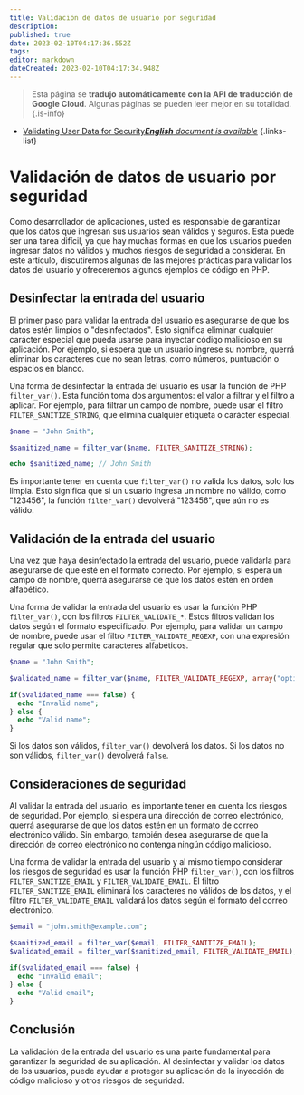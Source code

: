 ```yaml
---
title: Validación de datos de usuario por seguridad
description: 
published: true
date: 2023-02-10T04:17:36.552Z
tags: 
editor: markdown
dateCreated: 2023-02-10T04:17:34.948Z
---
```


> Esta página se **tradujo automáticamente con la API de traducción de Google Cloud**.
Algunas páginas se pueden leer mejor en su totalidad.{.is-info}



- [Validating User Data for Security***English** document is available*](/en/Knowledge-base/Backend/validating-user-data-for-security)
{.links-list}


# Validación de datos de usuario por seguridad

Como desarrollador de aplicaciones, usted es responsable de garantizar que los datos que ingresan sus usuarios sean válidos y seguros. Esta puede ser una tarea difícil, ya que hay muchas formas en que los usuarios pueden ingresar datos no válidos y muchos riesgos de seguridad a considerar. En este artículo, discutiremos algunas de las mejores prácticas para validar los datos del usuario y ofreceremos algunos ejemplos de código en PHP.

## Desinfectar la entrada del usuario

El primer paso para validar la entrada del usuario es asegurarse de que los datos estén limpios o "desinfectados". Esto significa eliminar cualquier carácter especial que pueda usarse para inyectar código malicioso en su aplicación. Por ejemplo, si espera que un usuario ingrese su nombre, querrá eliminar los caracteres que no sean letras, como números, puntuación o espacios en blanco.

Una forma de desinfectar la entrada del usuario es usar la función de PHP ```filter_var()```. Esta función toma dos argumentos: el valor a filtrar y el filtro a aplicar. Por ejemplo, para filtrar un campo de nombre, puede usar el filtro ```FILTER_SANITIZE_STRING```, que elimina cualquier etiqueta o carácter especial.

```php
$name = "John Smith";

$sanitized_name = filter_var($name, FILTER_SANITIZE_STRING);

echo $sanitized_name; // John Smith
```

Es importante tener en cuenta que ```filter_var()``` no valida los datos, solo los limpia. Esto significa que si un usuario ingresa un nombre no válido, como "123456", la función ```filter_var()``` devolverá "123456", que aún no es válido.

## Validación de la entrada del usuario

Una vez que haya desinfectado la entrada del usuario, puede validarla para asegurarse de que esté en el formato correcto. Por ejemplo, si espera un campo de nombre, querrá asegurarse de que los datos estén en orden alfabético.

Una forma de validar la entrada del usuario es usar la función PHP ```filter_var()```, con los filtros ```FILTER_VALIDATE_*```. Estos filtros validan los datos según el formato especificado. Por ejemplo, para validar un campo de nombre, puede usar el filtro ```FILTER_VALIDATE_REGEXP```, con una expresión regular que solo permite caracteres alfabéticos.

```php
$name = "John Smith";

$validated_name = filter_var($name, FILTER_VALIDATE_REGEXP, array("options"=>array("regexp"=>"/^[a-zA-Z]+$/")));

if($validated_name === false) {
  echo "Invalid name";
} else {
  echo "Valid name";
}
```

Si los datos son válidos, ```filter_var()``` devolverá los datos. Si los datos no son válidos, ```filter_var()``` devolverá ```false```.

## Consideraciones de seguridad

Al validar la entrada del usuario, es importante tener en cuenta los riesgos de seguridad. Por ejemplo, si espera una dirección de correo electrónico, querrá asegurarse de que los datos estén en un formato de correo electrónico válido. Sin embargo, también desea asegurarse de que la dirección de correo electrónico no contenga ningún código malicioso.

Una forma de validar la entrada del usuario y al mismo tiempo considerar los riesgos de seguridad es usar la función PHP ```filter_var()```, con los filtros ```FILTER_SANITIZE_EMAIL``` y ```FILTER_VALIDATE_EMAIL```. El filtro ```FILTER_SANITIZE_EMAIL``` eliminará los caracteres no válidos de los datos, y el filtro ```FILTER_VALIDATE_EMAIL``` validará los datos según el formato del correo electrónico.

```php
$email = "john.smith@example.com";

$sanitized_email = filter_var($email, FILTER_SANITIZE_EMAIL);
$validated_email = filter_var($sanitized_email, FILTER_VALIDATE_EMAIL);

if($validated_email === false) {
  echo "Invalid email";
} else {
  echo "Valid email";
}
```

## Conclusión

La validación de la entrada del usuario es una parte fundamental para garantizar la seguridad de su aplicación. Al desinfectar y validar los datos de los usuarios, puede ayudar a proteger su aplicación de la inyección de código malicioso y otros riesgos de seguridad.